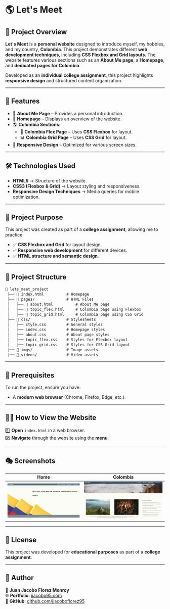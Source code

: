 # 🌎 Let's Meet

## 📌 Project Overview

**Let's Meet** is a **personal website** designed to introduce myself, my hobbies, and my country, **Colombia**. This project demonstrates different **web development techniques**, including **CSS Flexbox and Grid layouts**. The website features various sections such as an **About Me page**, a **Homepage**, and **dedicated pages for Colombia**.

Developed as an **individual college assignment**, this project highlights **responsive design** and structured content organization.

---

## 🚀 Features

- 👤 **About Me Page** – Provides a personal introduction.
- 🏡 **Homepage** – Displays an overview of the website.
- 🌎 **Colombia Sections**:
  - 📐 **Colombia Flex Page** – Uses **CSS Flexbox** for layout.
  - 📊 **Colombia Grid Page** – Uses **CSS Grid** for layout.
- 🎨 **Responsive Design** – Optimized for various screen sizes.

---

## 🛠 Technologies Used

- **HTML5** → Structure of the website.
- **CSS3 (Flexbox & Grid)** → Layout styling and responsiveness.
- **Responsive Design Techniques** → Media queries for mobile optimization.

---

## 🎯 Project Purpose

This project was created as part of a **college assignment**, allowing me to practice:

- ✅ **CSS Flexbox and Grid** for layout design.
- ✅ **Responsive web development** for different devices.
- ✅ **HTML structure and semantic design**.

---

## 📂 Project Structure

```
📁 lets_meet_project
 ├── 📄 index.html          # Homepage
 ├── 📁 pages/              # HTML Files  
 │   ├── 📄 about.html          # About Me page
 │   ├── 📄 topic_flex.html     # Colombia page using Flexbox
 │   ├── 📄 topic_grid.html     # Colombia page using CSS Grid
 ├── 📁 css/                # Stylesheets
 │   ├── style.css         # General styles
 │   ├── index.css         # Homepage styles
 │   ├── about.css         # About page styles
 │   ├── topic_flex.css    # Styles for Flexbox layout
 │   ├── topic_grid.css    # Styles for CSS Grid layout
 ├── 📁 imgs/               # Image assets
 ├── 📁 videos/             # Video assets
```

---

## 📌 Prerequisites

To run the project, ensure you have:

- A **modern web browser** (Chrome, Firefox, Edge, etc.).

---

## 🏃‍♂️ How to View the Website

1️⃣ **Open** `index.html` in a web browser.  
2️⃣ **Navigate** through the website using the **menu**.  

---

## 🎭 Screenshots  

| Home | Colombia |
|--------------|--------------|
| ![Home](imgs/github/home.png) | ![Colombia](imgs/github/colombia.png) |

---

## 📜 License

This project was developed for **educational purposes** as part of a **college assignment**.

---

## 💼 Author

👤 **Juan Jacobo Florez Monroy**  
🌐 **Portfolio**: [jjacobo95.com](https://jjacobo95.com)  
🐙 **GitHub**: [github.com/jjacoboflorez95](https://github.com/jjacoboflorez95)